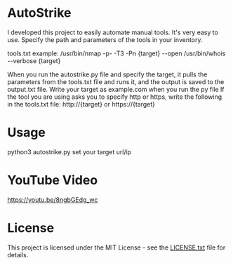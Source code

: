 # AutoStrike

I developed this project to easily automate manual tools.
It's very easy to use. Specify the path and parameters of the tools in your inventory.

tools.txt example:
/usr/bin/nmap -p- -T3 -Pn {target} --open
/usr/bin/whois --verbose {target}

When you run the autostrike.py file and specify the target, it pulls the parameters from the tools.txt file and runs it, and the output is saved to the output.txt file.
Write your target as example.com when you run the py file
If the tool you are using asks you to specify http or https, write the following in the tools.txt file: http://{target} or https://{target}

# Usage

python3 autostrike.py
set your target url/ip

# YouTube Video

https://youtu.be/8ngbGEdg_wc

# License

This project is licensed under the MIT License - see the [LICENSE.txt](./LICENSE.txt) file for details.
